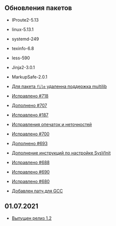 ## Обновления пакетов

- IProute2-5.13
- linux-5.13.1
- systemd-249
- texinfo-6.8
- less-590
- Jinja2-3.0.1
- MarkupSafe-2.0.1

- [Для пакета `file` удаленна поддержка multilib](https://github.com/Linux4Yourself/Linux4Yourself.Book/pull/732)
- [Исправлено #718](https://github.com/Linux4Yourself/Linux4Yourself.Book/issues/718)
- [Дополнено #707](https://github.com/Linux4Yourself/Linux4Yourself.Book/pull/707)
- [Исправлено #187](https://github.com/Linux4Yourself/Linux4Yourself.Book.Packages/issues/187)
- [Исправления опечаток и неточностей](https://github.com/Linux4Yourself/Linux4Yourself.Book/pull/708)
- [Исправлено #700](https://github.com/Linux4Yourself/Linux4Yourself.Book/pull/701)
- [Дополнено #693](https://github.com/Linux4Yourself/Linux4Yourself.Book/issues/693)
- [Дополнение инструкций по настройке SysVInit](https://github.com/Linux4Yourself/Linux4Yourself.Book/pull/695)
- [Исправлено #688](https://github.com/Linux4Yourself/Linux4Yourself.Book/issues/688)
- [Исправлено #690](https://github.com/Linux4Yourself/Linux4Yourself.Book/issues/690)
- [Исправлено #680](https://github.com/Linux4Yourself/Linux4Yourself.Book/issues/680)
- [Добавлен патч для GCC](https://github.com/Linux4Yourself/Linux4Yourself.Book/issues/676)

## 01.07.2021

- [Выпущен релиз 1.2](https://lx4u.ru/rel/1.2/#/)
